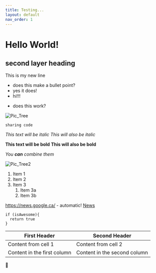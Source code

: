 ```yaml
---
title: Testing... 
layout: default
nav_order: 1
---
```


# Hello World!
## second layer heading

This is my new line
* does this make a bullet point?
* yes it does!
* hi!!!
- does this work?

![Pic_Tree](https://upload.wikimedia.org/wikipedia/commons/thumb/e/eb/Ash_Tree_-_geograph.org.uk_-_590710.jpg/220px-Ash_Tree_-_geograph.org.uk_-_590710.jpg)

``` sharing code ```

*This text will be italic*
_This will also be italic_

**This text will be bold**
__This will also be bold__

_You **can** combine them_

![Pic_Tree2](https://user-images.githubusercontent.com/78285458/106542342-a8ed5280-64d1-11eb-9434-51721fbcb765.jpg)

1. Item 1
1. Item 2
1. Item 3
   1. Item 3a
   1. Item 3b
   
https://news.google.ca/ - automatic!
[News](https://news.google.ca/)

```
if (isAwesome){
  return true
}
```

First Header | Second Header
-- | --
Content from cell 1 | Content from cell 2
Content in the first column | Content in the second column

:purple_heart:
